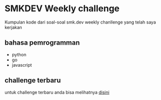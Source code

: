 # SMKDEV Weekly challenge
Kumpulan kode dari soal-soal smk.dev weekly chanllenge yang telah saya kerjakan

## bahasa pemrogramman
- python
- go
- javascript

## challenge terbaru
untuk challenge terbaru anda bisa melihatnya [disini](/week%203%20#7393/)